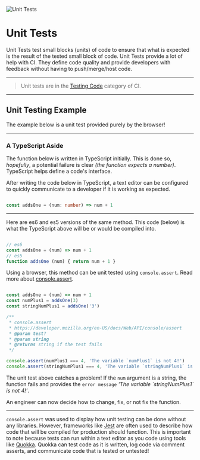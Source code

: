 ![Unit Tests](https://jeffry.in/assets/developer-ci-benefits/07-unit-testing.svg)

# Unit Tests

Unit Tests test small blocks (units) of code to ensure that what is expected is the result of the tested small block of code.
Unit Tests provide a lot of help with CI. They define code quality and provide developers with feedback without having to push/merge/host code.

----

> Unit tests are in the [Testing Code](02-what-is-ci.md) category of CI.

----

## Unit Testing Example

The example below is a unit test provided purely by the browser!

----

### A TypeScript Aside

The function below is written in TypeScript initially. This is done so, _hopefully_, a potential failure is clear
_(the function expects a number)_. TypeScript helps define a code's interface.

After writing the code below in TypeScript, a text editor can be configured to quickly communicate to a developer if it is working as expected.

```typescript

const addsOne = (num: number) => num + 1

```

----

Here are es6 and es5 versions of the same method.
This code (below) is what the TypeScript above will be or would be compiled into.

```javascript

// es6
const addsOne = (num) => num + 1
// es5
function addsOne (num) { return num + 1 }

```

Using a browser, this method can be unit tested using `console.assert`.
Read more about [console.assert](https://developer.mozilla.org/en-US/docs/Web/API/console/assert).

```javascript

const addsOne = (num) => num + 1
const numPlus1 = addsOne(3)
const stringNumPlus1 = addsOne('3')

/**
 * console.assert
 * https://developer.mozilla.org/en-US/docs/Web/API/console/assert
 * @param test?
 * @param string
 * @returns string if the test fails
 */

console.assert(numPlus1 === 4, 'The variable `numPlus1` is not 4!')
console.assert(stringNumPlus1 === 4, 'The variable `stringNumPlus1` is not 4!')

```

The unit test above catches a problem! If the `num` argument is a string, the function fails and provides the `error message` _'The variable \`stringNumPlus1\` is not 4!'_.

An engineer can now decide how to change, fix, or not fix the function.

----

`console.assert` was used to display how unit testing can be done without any libraries.
However, frameworks like [Jest](https://jestjs.io/) are often used to describe how code that will be compiled for production should function. This is important to note because tests can run within a text editor as you code using tools like [Quokka](https://quokkajs.com/). Quokka can test code as it is written, log code via comment asserts, and communicate code that is tested or untested!
